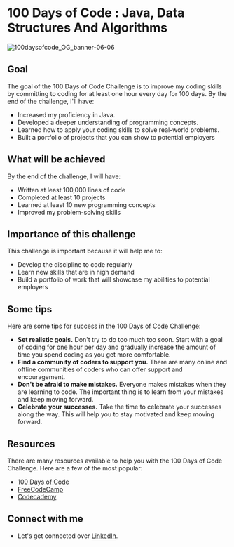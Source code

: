 # 100 Days of Code : Java, Data Structures And Algorithms

![100daysofcode_OG_banner-06-06](https://github.com/Mohiitdeshmukh/100-DaysOfCode/assets/91624758/c617bf3e-d23d-43a7-824c-bb04c47240fc)

## Goal

The goal of the 100 Days of Code Challenge is to improve my coding skills by committing to coding for at least one hour every day for 100 days. By the end of the challenge, I'll have:

* Increased my proficiency in Java.
* Developed a deeper understanding of programming concepts.
* Learned how to apply your coding skills to solve real-world problems.
* Built a portfolio of projects that you can show to potential employers

## What will be achieved

By the end of the challenge, I will have:

* Written at least 100,000 lines of code
* Completed at least 10 projects
* Learned at least 10 new programming concepts
* Improved my problem-solving skills

## Importance of this challenge

This challenge is important because it will help me to:

* Develop the discipline to code regularly
* Learn new skills that are in high demand
* Build a portfolio of work that will showcase my abilities to potential employers


## Some tips

Here are some tips for success in the 100 Days of Code Challenge:

* **Set realistic goals.** Don't try to do too much too soon. Start with a goal of coding for one hour per day and gradually increase the amount of time you spend coding as you get more comfortable.
* **Find a community of coders to support you.** There are many online and offline communities of coders who can offer support and encouragement.
* **Don't be afraid to make mistakes.** Everyone makes mistakes when they are learning to code. The important thing is to learn from your mistakes and keep moving forward.
* **Celebrate your successes.** Take the time to celebrate your successes along the way. This will help you to stay motivated and keep moving forward.

## Resources

There are many resources available to help you with the 100 Days of Code Challenge. Here are a few of the most popular:

* [100 Days of Code](https://www.100daysofcode.org/)
* [FreeCodeCamp](https://www.freecodecamp.org/)
* [Codecademy](https://www.codecademy.com/)

## Connect with me

* Let's get connected over [LinkedIn](https://www.linkedin.com/in/mohitdeshmukh/).




